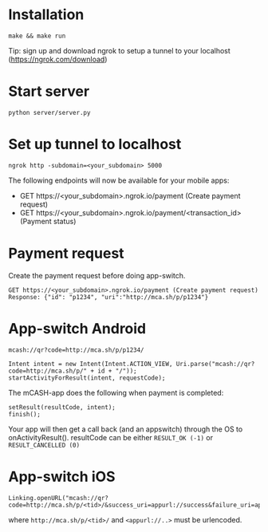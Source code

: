 Installation
=================

```
make && make run
```

Tip: sign up and download ngrok to setup a tunnel to your localhost (https://ngrok.com/download)


Start server
=================

`python server/server.py`

Set up tunnel to localhost
=================
`ngrok http -subdomain=<your_subdomain> 5000`

The following endpoints will now be available for your mobile apps:
- GET https://<your_subdomain>.ngrok.io/payment (Create payment request)
- GET https://<your_subdomain>.ngrok.io/payment/<transaction_id> (Payment status)



Payment request
=================
Create the payment request before doing app-switch.

```
GET https://<your_subdomain>.ngrok.io/payment (Create payment request)
Response: {"id": "p1234", "uri":"http://mca.sh/p/p1234"}
```


App-switch Android
==================
```
mcash://qr?code=http://mca.sh/p/p1234/
```
```
Intent intent = new Intent(Intent.ACTION_VIEW, Uri.parse("mcash://qr?code=http://mca.sh/p/" + id + "/"));
startActivityForResult(intent, requestCode);
```

The mCASH-app does the following when payment is completed:
```
setResult(resultCode, intent);
finish();
```
Your app will then get a call back (and an appswitch) through the OS to onActivityResult(). resultCode can be either
`RESULT_OK (-1)` or `RESULT_CANCELLED (0)`


App-switch iOS
===================

```
Linking.openURL("mcash://qr?code=http://mca.sh/p/<tid>/&success_uri=appurl://success&failure_uri=appurl://failure")
```

where `http://mca.sh/p/<tid>/` and `<appurl://..>` must be urlencoded.




